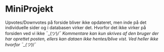 # MiniProjekt

Upvotes/Downvotes på forside bliver ikke opdateret, men inde på det individuelle sider og i databasen virker det. Hvorfor det ikke virker på forsiden ved vi ikke ¯\_(ツ)_/¯
Kommentare kan kun skrives af den bruger der har oprettet posten, ellers kan dataen ikke hentes/blive vist. Ved heller ikke hvorfor ¯\_(ツ)_/¯
